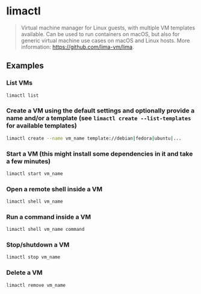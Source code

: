# limactl

> Virtual machine manager for Linux guests, with multiple VM templates available. Can be used to run containers on macOS, but also for generic virtual machine use cases on macOS and Linux hosts. More information: <https://github.com/lima-vm/lima>.

## Examples

### List VMs

```bash
limactl list
```

### Create a VM using the default settings and optionally provide a name and/or a template (see `limactl create --list-templates` for available templates)

```bash
limactl create --name vm_name template://debian|fedora|ubuntu|...
```

### Start a VM (this might install some dependencies in it and take a few minutes)

```bash
limactl start vm_name
```

### Open a remote shell inside a VM

```bash
limactl shell vm_name
```

### Run a command inside a VM

```bash
limactl shell vm_name command
```

### Stop/shutdown a VM

```bash
limactl stop vm_name
```

### Delete a VM

```bash
limactl remove vm_name
```
